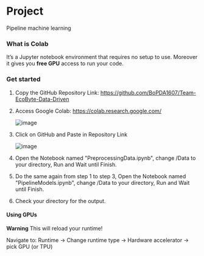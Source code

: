 # Project
Pipeline machine learning

### What is Colab
It’s a Jupyter notebook environment that requires no setup to use.
Moreover it gives you **free GPU** access to run your code.

### Get started
1. Copy the GitHub Repository Link: https://github.com/BoPDA1607/Team-EcoByte-Data-Driven

2. Access Google Colab: https://colab.research.google.com/

    ![image](https://github.com/BoPDA1607/Team-EcoByte-Data-Driven/assets/118061364/978e2caa-d25d-448c-8229-c6df455cba9d)

3. Click on GitHub and Paste in Repository Link

   ![image](https://github.com/BoPDA1607/Team-EcoByte-Data-Driven/assets/118061364/ce405ec5-e866-4745-8993-1aaef3cfce6d)

4. Open the Notebook named "PreprocessingData.ipynb", change /Data to your directory, Run and Wait until Finish.

5. Do the same again from step 1 to step 3, Open the Notebook named "PipelineModels.ipynb", change /Data to your directory, Run and Wait until Finish.

6. Check your directory for the output.

#### Using GPUs
**Warning** This will reload your runtime!

Navigate to: Runtime -> Change runtime type -> Hardware accelerator -> pick GPU (or TPU) 

